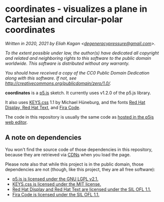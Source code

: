 # coordinates - visualizes a plane in Cartesian and circular-polar coordinates

*Written in 2020, 2021 by Eliah Kagan \<degeneracypressure@gmail.com\>.*

*To the extent possible under law, the author(s) have dedicated all copyright
and related and neighboring rights to this software to the public domain
worldwide. This software is distributed without any warranty.*

*You should have received a copy of the CC0 Public Domain Dedication along with
this software. If not, see
<http://creativecommons.org/publicdomain/zero/1.0/>.*

**coordinates** is a [p5.js](https://p5js.org/) sketch. It currently uses
v1.2.0 of the p5.js library.

It also uses [KEYS.css](https://github.com/michaelhue/keyscss) 1.1 by Michael
Hüneburg, and the fonts [Red Hat Display, Red Hat
Text](https://github.com/RedHatOfficial/RedHatFont), and [Fira Code](https://github.com/tonsky/FiraCode).

The code in this repository is usually the same code as [hosted in the p5js web
editor](https://editor.p5js.org/Eliah/sketches/MAJ8qCEc).

## A note on dependencies

You won't find the source code of those dependencies in this repository,
because they are retrieved via
[CDNs](https://en.wikipedia.org/wiki/Content_delivery_network) when you load
the page.

Please note also that while this project is in the public domain, those
dependencies are not (though, like this project, they are all free software):

- [p5.js is licensed under the GNU LGPL
  v2.1.](https://github.com/processing/p5.js/blob/master/license.txt)
- [KEYS.css is licensed under the MIT
  license.](https://github.com/michaelhue/keyscss/blob/master/LICENSE.txt)
- [Red Hat Display and Red Hat Text are licensed under the SIL OFL
  1.1.](https://github.com/RedHatOfficial/RedHatFont/blob/master/LICENSE)
- [Fira Code is licensed under the SIL OFL
  1.1.](https://github.com/tonsky/FiraCode/blob/master/LICENSE)
